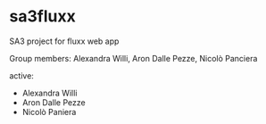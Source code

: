 # sa3fluxx
SA3 project for fluxx web app

Group members:
Alexandra Willi, Aron Dalle Pezze, Nicolò Panciera

active:
- Alexandra Willi
- Aron Dalle Pezze
- Nicolò Paniera
